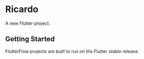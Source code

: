 # Ricardo

A new Flutter project.

## Getting Started

FlutterFlow projects are built to run on the Flutter _stable_ release.
